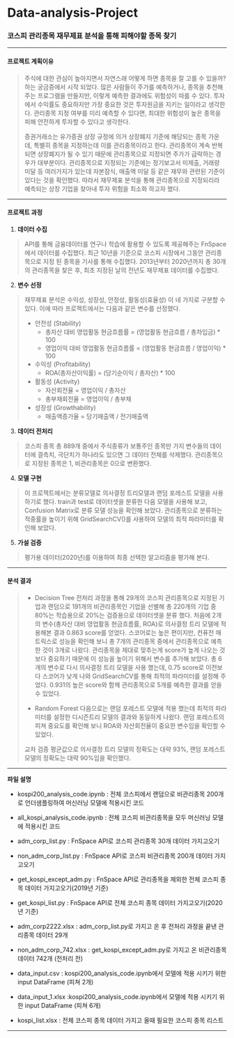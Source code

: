 # Data-analysis-Project
### 코스피 관리종목 재무제표 분석을 통해 피해야할 종목 찾기

---

#### 프로젝트 계획이유
> 주식에 대한 관심이 높아지면서 자연스래 어떻게 하면 종목을 잘 고를 수 있을까? 하는 궁금증에서 시작 되었다.
> 많은 사람들이 주가를 예측하거나, 종목을 추천해주는 프로그램을 만들지만, 이렇게 예측한 결과에도 위험성이 따를 수 있다.
> 투자에서 수익률도 중요하지만 가장 중요한 것은 투자원금을 지키는 일이라고 생각한다.
> 관리종목 지정 여부를 미리 예측할 수 있다면, 최대한 위험성이 높은 종목을 피해 안전하게 투자할 수 있다고 생각한다.
> 
> 증권거래소는 유가증권 상장 규정에 의거 상장폐지 기준에 해당되는 종목 가운데, 특별히 종목을 지정하는데 이를 관리종목이라고 한다.
> 관리종목이 계속 반복되면 상장폐지가 될 수 있기 때문에 관리종목으로 지정되면 주가가 급락하는 경우가 대부분이다.
> 관리종목으로 지정되는 기준에는 정기보고서 미제출, 거래량 미달 등 여러가지가 있는데 자본잠식, 매출액 미달 등 같은 재무와 관련된 기준이 있다는 것을 확인했다.
> 따라서 재무제표 분석을 통해 관리종목으로 지정되리라 예측되는 상장 기업을 찾아내 투자 위험을 최소화 하고자 했다.

---

#### 프로젝트 과정
1. __데이터 수집__
> API를 통해 금융데이터를 연구나 학습에 활용할 수 있도록 제공해주는 FnSpace에서 데이터를 수집했다.
> 최근 10년을 기준으로 코스피 시장에서 그동안 관리종목으로 지정 된 종목을 기사를 통해 수집했다.
> 2013년부터 2020년까지 총 30개의 관리종목을 찾은 후, 최초 지정된 날의 전년도 재무제표 데이터를 수집했다.

2. __변수 선정__
> 재무제표 분석은 수익성, 성장성, 안정성, 활동성(효율성) 이 네 가지로 구분할 수 있다.
> 이에 따라 프로젝트에서는 다음과 같은 변수를 선정했다.
> * 안전성 (Stability)
>   * 총자산 대비 영업활동 현금흐름률 = (영업활동 현금흐름 / 총차입금) * 100
>   * 영업이익 대비 영업활동 현금흐름률 = (영업활동 현금흐름 / 영업이익) * 100
> * 수익성 (Profitability)
>   * ROA(총자산이익률) = (당기순이익 / 총자산) * 100
> * 활동성 (Activity)
>   * 자산회전율 = 영업이익 / 총자산
>   * 총부채회전율 = 영업이익 / 총부채
> * 성장성 (Growthability)
>   * 매출액증가율 = 당기매출액 / 전기매출액

3. __데이터 전처리__
> 코스피 종목 총 889개 중에서 주식종류가 보통주인 종목만 가지
> 변수들의 데이터에 결측치, 극단치가 하나라도 있으면 그 데이터 전체를 삭제했다.
> 관리종목으로 지정된 종목은 1, 비관리종목은 0으로 변환했다.

4. __모델 구현__
> 이 프로젝트에서는 분류모델로 의사결정 트리모델과 랜덤 포레스트 모델을 사용하기로 했다.
> train과 test로 데이터셋을 분류한 다음 모델을 사용해 보고, Confusion Matrix로 분류 모델 성능을 확인해 보았다.
> 관리종목으로 분류하는 적중률을 높이기 위해 GridSearchCV()를 사용하여 모델의 최적 파라미터를 확인해 보았다.

5. __가설 검증__
> 평가용 데이터(2020년)를 이용하여 최종 선택한 알고리즘을 평가해 본다.

---

#### 분석 결과
> * Decision Tree 
> 전처리 과정을 통해 29개의 코스피 관리종목으로 지정된 기업과 랜덤으로 191개의 비관리종목인 기업을 선별해 총 220개의 기업 중 80%는 학습용으로 20%는 검증용으로 데이터셋을 분류 했다.
> 처음에 2개의 변수(총자산 대비 영업활동 현금흐름률, ROA)로 의사결정 트리 모델에 적용해본 결과 0.863 score를 얻었다.
> 스코어로는 높은 편이지만, 컨퓨전 매트릭스로 성능을 확인해 보니 총 7개의 관리종목 중에서 관리종목으로 예측한 것이 3개로 나왔다.
> 관리종목을 제대로 맞추는게 score가 높게 나오는 것 보다 중요하기 때문에 이 성능을 높이기 위해서 변수를 추가해 보았다.
> 총 6개의 변수로 다시 의사결정 트리 모델을 사용 했는데, 0.75 score로 이전보다 스코어가 낮게 나와 GridSearchCV를 통해 최적의 파라미터를 설정해 주었다.
> 0.931의 높은 score와 함께 관리종목으로 5개를 예측한 결과를 얻을 수 있었다.
> 
> * Random Forest
> 다음으로는 랜덤 포레스트 모델에 적용 했는데 최적의 파라미터를 설정한 디시즌트리 모델의 결과와 동일하게 나왔다.
> 랜덤 포레스트의 피쳐 중요도를 확인해 보니 ROA와 자산회전율이 중요한 변수임을 확인할 수 있었다.
>
> 교차 검증 평균값으로 의사결정 트리 모델의 정확도는 대략 93%, 랜덤 포레스트 모델의 정확도는 대략 90%임을 확인했다. 
> 

---

__파일 설명__
* kospi200_analysis_code.ipynb : 전체 코스피에서 랜덤으로 비관리종목 200개로 언더샘플링하여 머신러닝 모델에 적용시킨 코드
* all_kospi_analysis_code.ipynb : 전체 코스피 비관리종목을 모두 머신러닝 모델에 적용시킨 코드


* adm_corp_list.py : FnSpace API로 코스피 관리종목 30개 데이터 가지고오기
* non_adm_corp_list.py : FnSpace API로 코스피 비관리종목 200개 데이터 가지고오기
* get_kospi_except_adm.py : FnSpace API로 관리종목을 제외한 전체 코스피 종목 데이터 가지고오기(2019년 기준)
* get_kospi_list.py : FnSpace API로 전체 코스피 종목 데이터 가지고오기(2020년 기준)


* adm_corp2222.xlsx : adm_corp_list.py로 가지고 온 후 전처리 과정을 끝낸 관리종목 데이터 29개
* non_adm_corp_742.xlsx : get_kospi_except_adm.py로 가지고 온 비관리종목 데이터 742개 (전처리 전)
* data_input.csv : kospi200_analysis_code.ipynb에서 모델에 적용 시키기 위한 input DataFrame (피쳐 2개)
* data_input_1.xlsx :kospi200_analysis_code.ipynb에서 모델에 적용 시키기 위한 input DataFrame (피쳐 6개)
* kospi_list.xlsx : 전체 코스피 종목 데이터 가지고 올때 필요한 코스피 종목 리스트
---
  
  
  
  

